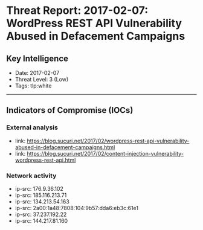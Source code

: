 # Threat Report: 2017-02-07: WordPress REST API Vulnerability Abused in Defacement Campaigns


## Key Intelligence
* Date: 2017-02-07
* Threat Level: 3 (Low)
* Tags: tlp:white

---

## Indicators of Compromise (IOCs)
### External analysis
* link: https://blog.sucuri.net/2017/02/wordpress-rest-api-vulnerability-abused-in-defacement-campaigns.html
* link: https://blog.sucuri.net/2017/02/content-injection-vulnerability-wordpress-rest-api.html

### Network activity
* ip-src: 176.9.36.102
* ip-src: 185.116.213.71
* ip-src: 134.213.54.163
* ip-src: 2a00:1a48:7808:104:9b57:dda6:eb3c:61e1
* ip-src: 37.237.192.22
* ip-src: 144.217.81.160
